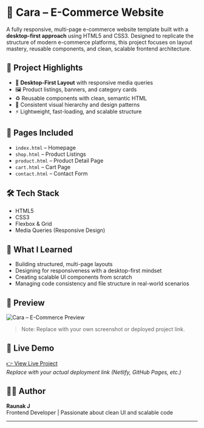 # 🛒 Cara – E-Commerce Website

A fully responsive, multi-page e-commerce website template built with a **desktop-first approach** using HTML5 and CSS3. Designed to replicate the structure of modern e-commerce platforms, this project focuses on layout mastery, reusable components, and clean, scalable frontend architecture.

## 📌 Project Highlights

- 📐 **Desktop-First Layout** with responsive media queries
- 🖼️ Product listings, banners, and category cards
- ♻️ Reusable components with clean, semantic HTML
- 🎨 Consistent visual hierarchy and design patterns
- ⚡ Lightweight, fast-loading, and scalable structure

## 📄 Pages Included

- `index.html` – Homepage
- `shop.html` – Product Listings
- `product.html` – Product Detail Page
- `cart.html` – Cart Page
- `contact.html` – Contact Form

## 🛠️ Tech Stack

- HTML5
- CSS3
- Flexbox & Grid
- Media Queries (Responsive Design)

## 🧠 What I Learned

- Building structured, multi-page layouts
- Designing for responsiveness with a desktop-first mindset
- Creating scalable UI components from scratch
- Managing code consistency and file structure in real-world scenarios

## 📸 Preview

![Cara – E-Commerce Preview](./preview.png)

> Note: Replace with your own screenshot or deployed project link.

## 🔗 Live Demo

[👉 View Live Project](https://your-live-link.netlify.app)  
_Replace with your actual deployment link (Netlify, GitHub Pages, etc.)_

## 👨‍💻 Author

**Raunak J**  
Frontend Developer | Passionate about clean UI and scalable code

---

